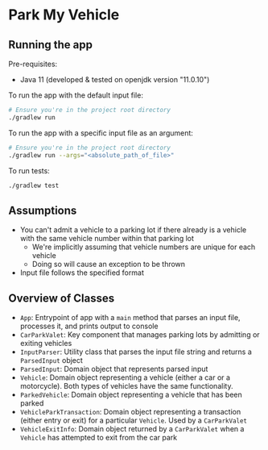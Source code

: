 # Park My Vehicle

## Running the app

Pre-requisites:

- Java 11 (developed & tested on openjdk version "11.0.10")

To run the app with the default input file:

```bash
# Ensure you're in the project root directory
./gradlew run
```

To run the app with a specific input file as an argument:

```bash
# Ensure you're in the project root directory
./gradlew run --args="<absolute_path_of_file>"
```

To run tests:

```bash
./gradlew test
```

## Assumptions

- You can't admit a vehicle to a parking lot if there already is a vehicle with the same vehicle number within that
  parking lot
    - We're implicitly assuming that vehicle numbers are unique for each vehicle
    - Doing so will cause an exception to be thrown
- Input file follows the specified format

## Overview of Classes

- `App`: Entrypoint of app with a `main` method that parses an input file, processes it, and prints output to console
- `CarParkValet`: Key component that manages parking lots by admitting or exiting vehicles
- `InputParser`: Utility class that parses the input file string and returns a `ParsedInput` object
- `ParsedInput`: Domain object that represents parsed input
- `Vehicle`: Domain object representing a vehicle (either a car or a motorcycle). Both types of vehicles have the same
  functionality.
- `ParkedVehicle`: Domain object representing a vehicle that has been parked
- `VehicleParkTransaction`: Domain object representing a transaction (either entry or exit) for a particular `Vehicle`.
  Used by a `CarParkValet`
- `VehicleExitInfo`: Domain object returned by a `CarParkValet` when a `Vehicle` has attempted to exit from the car park

